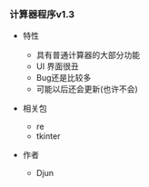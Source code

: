 ### 计算器程序v1.3 ###
* 特性

    * 具有普通计算器的大部分功能
    * UI 界面很丑
    * Bug还是比较多
    * 可能以后还会更新(也许不会)
* 相关包

    * re
    * tkinter
  
* 作者 

    * Djun

###